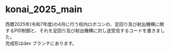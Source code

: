 # konai_2025_main
西暦2025年(令和7年度)の4月に行う校内ロボコンの、足回り及び射出機構に関するPID制御と、それを足回り及び射出機構に対し送受信するコードを書きました。<br>
完成形はdev ブランチにあります。

